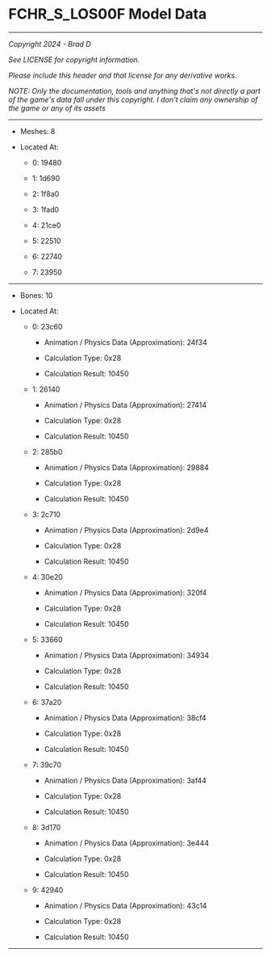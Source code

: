 # FCHR_S_LOS00F Model Data

---

*Copyright 2024 - Brad D*

*See LICENSE for copyright information.*

*Please include this header and that license for any derivative works.*

*NOTE: Only the documentation, tools and anything that's not directly a part of the game's data fall under this copyright. I don't claim any ownership of the game or any of its assets*

---

* Meshes: 8

* Located At:

  * 0: 19480

  * 1: 1d690

  * 2: 1f8a0

  * 3: 1fad0

  * 4: 21ce0

  * 5: 22510

  * 6: 22740

  * 7: 23950

---

* Bones: 10

* Located At:

  * 0: 23c60

    * Animation / Physics Data (Approximation): 24f34

    * Calculation Type: 0x28

    * Calculation Result: 10450

  * 1: 26140

    * Animation / Physics Data (Approximation): 27414

    * Calculation Type: 0x28

    * Calculation Result: 10450

  * 2: 285b0

    * Animation / Physics Data (Approximation): 29884

    * Calculation Type: 0x28

    * Calculation Result: 10450

  * 3: 2c710

    * Animation / Physics Data (Approximation): 2d9e4

    * Calculation Type: 0x28

    * Calculation Result: 10450

  * 4: 30e20

    * Animation / Physics Data (Approximation): 320f4

    * Calculation Type: 0x28

    * Calculation Result: 10450

  * 5: 33660

    * Animation / Physics Data (Approximation): 34934

    * Calculation Type: 0x28

    * Calculation Result: 10450

  * 6: 37a20

    * Animation / Physics Data (Approximation): 38cf4

    * Calculation Type: 0x28

    * Calculation Result: 10450

  * 7: 39c70

    * Animation / Physics Data (Approximation): 3af44

    * Calculation Type: 0x28

    * Calculation Result: 10450

  * 8: 3d170

    * Animation / Physics Data (Approximation): 3e444

    * Calculation Type: 0x28

    * Calculation Result: 10450

  * 9: 42940

    * Animation / Physics Data (Approximation): 43c14

    * Calculation Type: 0x28

    * Calculation Result: 10450

---

